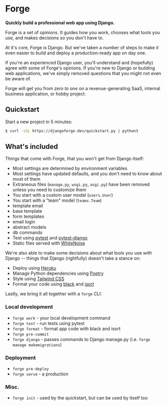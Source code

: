 # Forge

**Quickly build a professional web app using Django.**

Forge is a set of opinions.
It guides how you work,
chooses what tools you use,
and makes decisions so you don't have to.

At it's core,
Forge *is* Django.
But we've taken a number of steps to make it even easier to build and deploy a production-ready app on day one.

If you're an experienced Django user,
you'll understand and (hopefully) agree with some of Forge's opinions.
If you're new to Django or building web applications,
we've simply removed questions that you might not even be aware of.

Forge will get you from *zero to one* on a revenue-generating SaaS, internal business application, or hobby project.

## Quickstart

Start a new project in 5 minutes:

```sh
$ curl -sSL https://djangoforge.dev/quickstart.py | python3
```

## What's included

Things that come with Forge,
that you won't get from Django itself:

- Most settings are determined by environment variables
- Most settings have updated defaults, and you don't need to know about most of them
- Extraneous files (`manage.py`, `wsgi.py`, `asgi.py`) have been removed unless you need to customize them
- You start with a custom user model (`users.User`)
- You start with a "team" model (`teams.Team`)
- template email
- base template
- form templates
- email login
- abstract models
- db commands
- Test using [pytest](https://docs.pytest.org/en/latest/) and [pytest-django](https://pytest-django.readthedocs.io/en/latest/)
- Static files served with [WhiteNoise](http://whitenoise.evans.io/en/stable/)

We're also able to make some decisions about what tools you use *with* Django -- things that Django (rightfully) doesn't take a stance on:

- Deploy using [Heroku](https://heroku.com/)
- Manage Python dependencies using [Poetry](https://python-poetry.org/)
- Style using [Tailwind CSS](https://tailwindcss.com/)
- Format your code using [black](https://github.com/psf/black) and [isort](https://github.com/PyCQA/isort)

Lastly, we bring it all together with a `forge` CLI:

### Local development

- `forge work` - your local development command
- `forge test` - run tests using pytest
- `forge format` - format app code with black and isort
- `forge pre-commit`
- `forge django` - passes commands to Django manage.py (i.e. `forge manage makemigrations`)

### Deployment

- `forge pre-deploy`
- `forge serve` - a production

### Misc.

- `forge init` - used by the quickstart, but can be used by itself too
